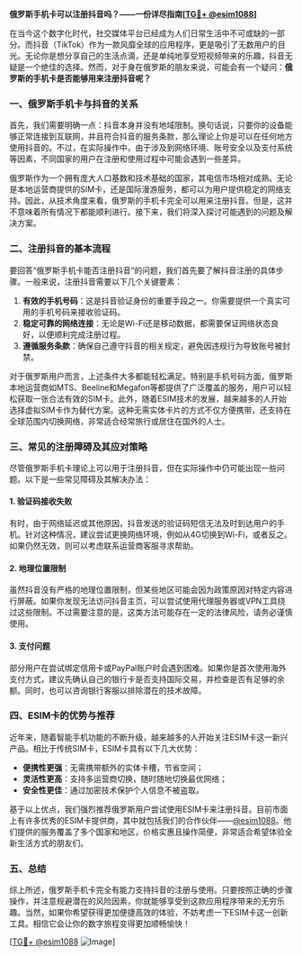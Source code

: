 **俄罗斯手机卡可以注册抖音吗？——一份详尽指南[[TG💪+ @esim1088](https://t.me/s/esim1088)]**

在当今这个数字化时代，社交媒体平台已经成为人们日常生活中不可或缺的一部分。而抖音（TikTok）作为一款风靡全球的应用程序，更是吸引了无数用户的目光。无论你是想分享自己的生活点滴，还是单纯地享受短视频带来的乐趣，抖音无疑是一个绝佳的选择。然而，对于身在俄罗斯的朋友来说，可能会有一个疑问：**俄罗斯的手机卡是否能够用来注册抖音呢？**

### 一、俄罗斯手机卡与抖音的关系

首先，我们需要明确一点：抖音本身并没有地域限制。换句话说，只要你的设备能够正常连接到互联网，并且符合抖音的服务条款，那么理论上你是可以在任何地方使用抖音的。不过，在实际操作中，由于涉及到网络环境、账号安全以及支付系统等因素，不同国家的用户在注册和使用过程中可能会遇到一些差异。

俄罗斯作为一个拥有庞大人口基数和技术基础的国家，其电信市场相对成熟。无论是本地运营商提供的SIM卡，还是国际漫游服务，都可以为用户提供稳定的网络支持。因此，从技术角度来看，俄罗斯的手机卡完全可以用来注册抖音。但是，这并不意味着所有情况下都能顺利进行。接下来，我们将深入探讨可能遇到的问题及解决方案。

### 二、注册抖音的基本流程

要回答“俄罗斯手机卡能否注册抖音”的问题，我们首先要了解抖音注册的具体步骤。一般来说，注册抖音需要以下几个关键要素：

1. **有效的手机号码**：这是抖音验证身份的重要手段之一。你需要提供一个真实可用的手机号码来接收验证码。
2. **稳定可靠的网络连接**：无论是Wi-Fi还是移动数据，都需要保证网络状态良好，以便顺利完成注册过程。
3. **遵循服务条款**：确保自己遵守抖音的相关规定，避免因违规行为导致账号被封禁。

对于俄罗斯用户而言，上述条件大多都能轻松满足。特别是手机号码方面，俄罗斯本地运营商如MTS、Beeline和Megafon等都提供了广泛覆盖的服务，用户可以轻松获取一张合法有效的SIM卡。此外，随着ESIM技术的发展，越来越多的人开始选择虚拟SIM卡作为替代方案。这种无需实体卡片的方式不仅方便携带，还支持在全球范围内切换网络，非常适合经常旅行或居住在国外的人士。

### 三、常见的注册障碍及其应对策略

尽管俄罗斯手机卡理论上可以用于注册抖音，但在实际操作中仍可能出现一些问题。以下是一些常见障碍及其解决办法：

#### 1. 验证码接收失败
有时，由于网络延迟或其他原因，抖音发送的验证码短信无法及时到达用户的手机。针对这种情况，建议尝试更换网络环境，例如从4G切换到Wi-Fi，或者反之。如果仍然无效，则可以考虑联系运营商客服寻求帮助。

#### 2. 地理位置限制
虽然抖音没有严格的地理位置限制，但某些地区可能会因为政策原因对特定内容进行屏蔽。如果你发现无法访问抖音主页，可以尝试使用代理服务器或VPN工具绕过这些限制。不过需要注意的是，这类方法可能存在一定的法律风险，请务必谨慎使用。

#### 3. 支付问题
部分用户在尝试绑定信用卡或PayPal账户时会遇到困难。如果你是首次使用海外支付方式，建议先确认自己的银行卡是否支持国际交易，并检查是否有足够的余额。同时，也可以咨询银行客服以排除潜在的技术故障。

### 四、ESIM卡的优势与推荐

近年来，随着智能手机功能的不断升级，越来越多的人开始关注ESIM卡这一新兴产品。相比于传统SIM卡，ESIM卡具有以下几大优势：

- **便携性更强**：无需携带额外的实体卡槽，节省空间；
- **灵活性更高**：支持多运营商切换，随时随地切换最优网络；
- **安全性更佳**：通过加密技术保护个人信息不被盗取。

基于以上优点，我们强烈推荐俄罗斯用户尝试使用ESIM卡来注册抖音。目前市面上有许多优秀的ESIM卡提供商，其中就包括我们的合作伙伴——[@esim1088](https://t.me/s/esim1088)。他们提供的服务覆盖了多个国家和地区，价格实惠且操作简便，非常适合希望体验全新生活方式的朋友们。

### 五、总结

综上所述，俄罗斯手机卡完全有能力支持抖音的注册与使用。只要按照正确的步骤操作，并注意规避潜在的风险因素，你就能够享受到这款应用程序带来的无穷乐趣。当然，如果你希望获得更加便捷高效的体验，不妨考虑一下ESIM卡这一创新工具。相信它会让你的数字旅程变得更加顺畅愉快！

[[TG💪+ @esim1088](https://t.me/s/esim1088) ![Image](https://i.postimg.cc/4NQfJmqS/Snipaste-2025-05-13-00-14-12.png)]